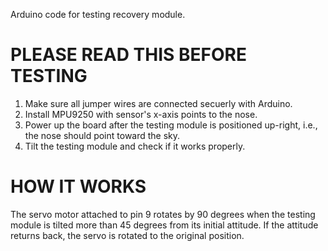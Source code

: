 Arduino code for testing recovery module.

# PLEASE READ THIS BEFORE TESTING

1. Make sure all jumper wires are connected secuerly with Arduino.
2. Install MPU9250 with sensor's x-axis points to the nose.
3. Power up the board after the testing module is positioned up-right, i.e., the nose should point toward the sky.
4. Tilt the testing module and check if it works properly.

# HOW IT WORKS
The servo motor attached to pin 9 rotates by 90 degrees when the testing module is tilted more than 45 degrees from its initial attitude.
If the attitude returns back, the servo is rotated to the original position.
